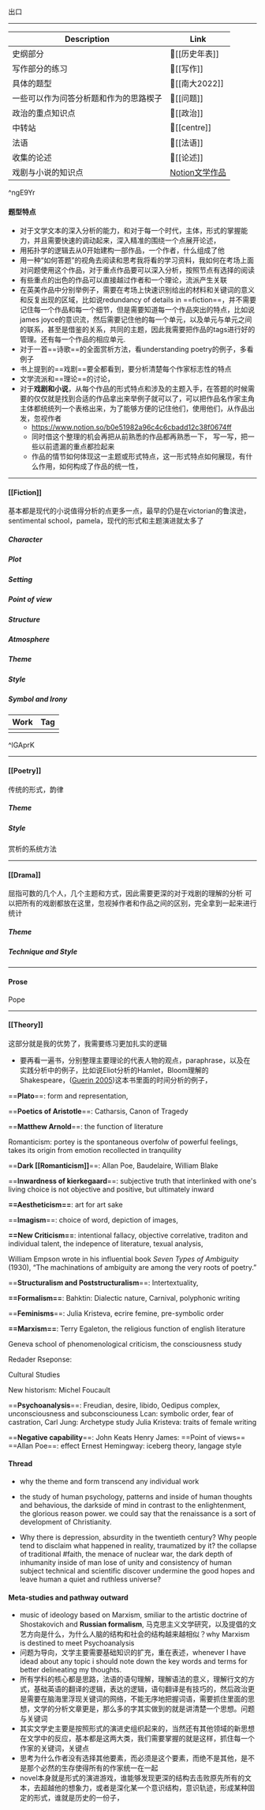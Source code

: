 出口

---
| Description                            | Link           |
| -------------------------------------- | -------------- |
| 史纲部分                               | 📃[[历史年表]] |
| 写作部分的练习                         | 📃[[写作]]     |
| 具体的题型                             | 📃[[南大2022]] |
| 一些可以作为问答分析题和作为的思路楔子 | 📃[[问题]]     |
| 政治的重点知识点                       | 📃[[政治]]     |
| 中转站                                 | 📃[[centre]]   |
| 法语                                   | 📃[[法语]]     |
| 收集的论述                             | 📃[[论述]]     |
| 戏剧与小说的知识点                                       |     [Notion文学作品](https://www.notion.so/b0e51982a96c4c6cbadd12c38f0674ff)           |
^ngE9Yr


#### 题型特点
- 对于文学文本的深入分析的能力，和对于每一个时代，主体，形式的掌握能力，并且需要快速的调动起来，深入精准的围绕一个点展开论述，
- 用拓扑学的逻辑去从0开始建构一部作品，一个作者，什么组成了他
- 用一种“如何答题”的视角去阅读和思考我将看的学习资料，我如何在考场上面对问题使用这个作品，对于重点作品要可以深入分析，按照节点有选择的阅读
- 有些重点的出色的作品可以直接越过作者和一个理论，流派产生关联
- 在英美作品中分别举例子，需要在考场上快速识别给出的材料和关键词的意义和反复出现的区域，比如说redundancy of details in ==fiction==，并不需要记住每一个作品和每一个细节，但是需要知道每一个作品突出的特点，比如说james joyce的意识流，然后需要记住他的每一个单元，以及单元与单元之间的联系，甚至是借鉴的关系，共同的主题，因此我需要把作品的tags进行好的管理。还有每一个作品的相应单元.
- 对于一首==诗歌==的全面赏析方法，看understanding poetry的例子，多看例子
- 书上提到的==戏剧==要全都看到，要分析清楚每个作家标志性的特点
- 文学流派和==理论==的讨论，
- 对于**戏剧和小说**，从每个作品的形式特点和涉及的主题入手，在答题的时候需要的仅仅就是找到合适的作品拿出来举例子就可以了，可以把作品名作家主角主体都统统列一个表格出来，为了能够方便的记住他们，使用他们，从作品出发，忽视作者
	- https://www.notion.so/b0e51982a96c4c6cbadd12c38f0674ff
	- 同时借这个整理的机会再把从前熟悉的作品都再熟悉一下， 写一写，把一些以前遗漏的重点都捡起来
	- 作品的情节如何体现这一主题或形式特点，这一形式特点如何展现，有什么作用，如何构成了作品的统一性，

---
#### [[Fiction]]
基本都是现代的小说值得分析的点更多一点，最早的仍是在victorian的鲁滨逊，sentimental school，pamela，现代的形式和主题演进就太多了
##### Character
##### Plot
##### Setting
##### Point of view
##### Structure
##### Atmosphere
##### Theme
##### Style
##### Symbol and Irony



| Work | Tag              |
| ---- | ---------------- |
|      |         |
^lGAprK



---
#### [[Poetry]] 
传统的形式，韵律

##### Theme
##### Style

赏析的系统方法






---
#### [[Drama]]
屈指可数的几个人，几个主题和方式，因此需要更深的对于戏剧的理解的分析
可以把所有的戏剧都放在这里，忽视掉作者和作品之间的区别，完全拿到一起来进行统计

##### Theme

##### Technique and Style






---
#### Prose

Pope


--- 

#### [[Theory]]
这部分就是我的优势了，我需要练习更加扎实的逻辑
- 要再看一遍书，分别整理主要理论的代表人物的观点，paraphrase，以及在实践分析中的例子，比如说Eliot分析的Hamlet，Bloom理解的Shakespeare，([Guerin 2005](zotero://open-pdf/library/items/5DFVY3L3?page=13))这本书里面的时间分析的例子，


==**Plato**==: form and representation, 

==**Poetics of Aristotle**==: Catharsis, Canon of Tragedy

==**Matthew Arnold**==: the function of literature

Romanticism: portey is the spontaneous overfolw of powerful feelings, takes its origin from emotion recollected in tranquility

==**Dark [[Romanticism]]**==: Allan Poe, Baudelaire, William Blake

==**Inwardness of kierkegaard**==: subjective truth that interlinked with one's living choice is not objective and positive, but ultimately inward

**==Aestheticism==**: art for art sake

==**Imagism**==: choice of word, depiction of images, 

**==New Criticism==**: intentional fallacy, objective correlative, traditon and individual talent, the indepence of literature, texual analysis,

William Empson wrote in his influential book _Seven Types of Ambiguity_ (1930), “The machinations of ambiguity are among the very roots of poetry.”

==**Structuralism and Poststructuralism**==: Intertextuality, 

**==Formalism==**: 
Bahktin: Dialectic nature, Carnival, polyphonic writing

==**Feminisms**==: 
Julia Kristeva, ecrire femine, pre-symbolic order 

**==Marxism==**: 
Terry Egaleton, the religious function of english literature 

Geneva school of phenomenological criticism, the consciousness study

Redader Rseponse: 

Cultural Studies

New historism: Michel Foucault

==**Psychoanalysis**==: 
Freudian, desire, libido, Oedipus complex, unconsciousness and subconsciouness
Lcan: symbolic order,  fear of castration, 
Carl Jung: Archetype study
Julia Kristeva: traits of female writing


==**Negative capability**==: John Keats
Henry James: ==Point of views==
==Allan Poe==: effect
Ernest Hemingway: iceberg theory, langage style



#### Thread
- why the theme and form transcend any individual work
- the study of human psychology, patterns and  inside of human thoughts and behavious, the darkside of mind in contrast to the enlightenment, the glorious reason power. we could say that the renaissance is a sort of development of Christianity.

- Why there is depression, absurdity in the twentieth century? Why people tend to disclaim    what happened in reality, traumatized by it? 
the collapse of traditional #faith, 
the menace of nuclear war, the dark depth of  inhumanity inside of man 
lose of unity and consistency of human subject
technical and scientific discover undermine the good hopes and leave human a quiet and ruthless universe?




#### Meta-studies and pathway outward

- music of ideology based on Marxism, smiliar to the artistic doctrine of Shostakovich and **Russian formalism**, 马克思主义文学研究，以及提倡的文艺方向是什么，为什么人脑的结构和社会的结构越来越相似？why Marxism is destined to meet Psychoanalysis 
- 问题为导向，文学主要需要基础知识的扩充，重在表述，whenever I have idead about any topic i should note down the key words and terms for better delineating my thoughts.
- 所有学科的核心都是思路，法语的语句理解，理解语法的意义，理解行文的方式，基础英语的翻译的逻辑，表达的逻辑，语句翻译是有技巧的，然后政治更是需要在脑海里浮现关键词的网络，不能无序地把握词语，需要抓住里面的思想，文学的分析文章更是，那么多的字其实做到的就是讲清楚一个思想。问题与关键词
- 其实文学史主要是按照形式的演进史组织起来的，当然还有其他领域的新思想在文学中的反应，基本都是这两大类，我们需要掌握的就是这样，抓住每一个作家的关键词，关键点
- 思考为什么作者没有选择其他要素，而必须是这个要素，而绝不是其他，是不是那个必然的生存使得所有的作家统一在一起
- novel本身就是形式的演进游戏，谁能够发现更深的结构去击败原先所有的文本，去超越他的想象力，或者是深化某一个意识结构，意识轨迹，形成某种固定的形式，谁就是历史的一份子，